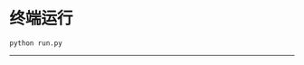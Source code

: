 # 终端运行

```shell
python run.py
```
*******************************************************************************************************************************************************************************************************************************************************************************************************************************************************************************************************************************************************************************************************************************************************************************************************************************************************************************************************************************************************************************************************************************